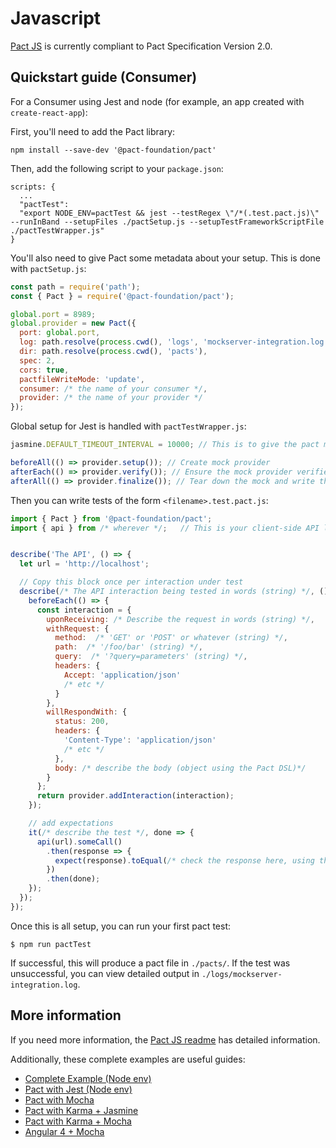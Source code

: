# Javascript

[Pact JS](https://github.com/pact-foundation/pact-js) is currently compliant to Pact Specification Version 2.0.

## Quickstart guide \(Consumer\)

For a Consumer using Jest and node \(for example, an app created with `create-react-app`\):

First, you'll need to add the Pact library:

```text
npm install --save-dev '@pact-foundation/pact'
```

Then, add the following script to your `package.json`:

```text
scripts: {
  ...
  "pactTest":
  "export NODE_ENV=pactTest && jest --testRegex \"/*(.test.pact.js)\" --runInBand --setupFiles ./pactSetup.js --setupTestFrameworkScriptFile ./pactTestWrapper.js"
}
```

You'll also need to give Pact some metadata about your setup. This is done with `pactSetup.js`:

```javascript
const path = require('path');
const { Pact } = require('@pact-foundation/pact');

global.port = 8989;
global.provider = new Pact({
  port: global.port,
  log: path.resolve(process.cwd(), 'logs', 'mockserver-integration.log'),
  dir: path.resolve(process.cwd(), 'pacts'),
  spec: 2,
  cors: true,
  pactfileWriteMode: 'update',
  consumer: /* the name of your consumer */,
  provider: /* the name of your provider */
});
```

Global setup for Jest is handled with `pactTestWrapper.js`:

```javascript
jasmine.DEFAULT_TIMEOUT_INTERVAL = 10000; // This is to give the pact mock server time to start

beforeAll(() => provider.setup()); // Create mock provider
afterEach(() => provider.verify()); // Ensure the mock provider verifies expected interactions for each test
afterAll(() => provider.finalize()); // Tear down the mock and write the pact
```

Then you can write tests of the form `<filename>.test.pact.js`:

```javascript
import { Pact } from '@pact-foundation/pact';
import { api } from /* wherever */;   // This is your client-side API layer


describe('The API', () => {
  let url = 'http://localhost';

  // Copy this block once per interaction under test
  describe(/* The API interaction being tested in words (string) */, () => {
    beforeEach(() => {
      const interaction = {
        uponReceiving: /* Describe the request in words (string) */,
        withRequest: {
          method:  /* 'GET' or 'POST' or whatever (string) */,
          path:  /* '/foo/bar' (string) */,
          query:  /* '?query=parameters' (string) */,
          headers: {
            Accept: 'application/json'
            /* etc */
          }
        },
        willRespondWith: {
          status: 200,
          headers: {
            'Content-Type': 'application/json'
            /* etc */
          },
          body: /* describe the body (object using the Pact DSL)*/
        }
      };
      return provider.addInteraction(interaction);
    });

    // add expectations
    it(/* describe the test */, done => {
      api(url).someCall()
        .then(response => {
          expect(response).toEqual(/* check the response here, using the default values provided to the Pact DSL */);
        })
        .then(done);
    });
  });  
});
```

Once this is all setup, you can run your first pact test:

```text
$ npm run pactTest
```

If successful, this will produce a pact file in `./pacts/`. If the test was unsuccessful, you can view detailed output in `./logs/mockserver-integration.log`.

## More information

If you need more information, the [Pact JS readme](https://github.com/pact-foundation/pact-js) has detailed information.

Additionally, these complete examples are useful guides:

* [Complete Example \(Node env\)](https://github.com/pact-foundation/pact-js/tree/master/examples/e2e)
* [Pact with Jest \(Node env\)](https://github.com/pact-foundation/pact-js/tree/master/examples/jest)
* [Pact with Mocha](https://github.com/pact-foundation/pact-js/tree/master/examples/mocha)
* [Pact with Karma + Jasmine](https://github.com/pact-foundation/pact-js/tree/master/karma/jasmine)
* [Pact with Karma + Mocha](https://github.com/pact-foundation/pact-js/tree/master/karma/mocha)
* [Angular 4 + Mocha](https://github.com/stones/pact-angular-4-mocha)

